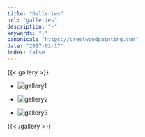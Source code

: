 ```yaml
---
title: "Galleries"
url: "galleries"
description: "-"
keywords: "-"
canonical: "https://crestwoodpainting.com"
date: "2017-01-17"
index: false
---
```

{{< gallery >}}

- ![gallery1](/images/living-in-colors.webp)

- ![gallery2](/images/bath-color.webp)

- ![gallery3](/images/img-1063.webp)

{{< /gallery >}}
